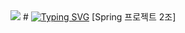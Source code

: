 <img src="https://capsule-render.vercel.app/api?type=waving&color=auto&height=280&section=header&text=Spring-project%2020potatoshop&fontSize=60" />
# 
<a href="https://git.io/typing-svg"><img src="https://readme-typing-svg.demolab.com?font=Fira+Code&weight=600&size=26&pause=1000&color=F7A033&width=435&lines=%EA%B0%90%EC%9E%90%EB%A7%88%EC%BC%93+-+%EC%A4%91%EA%B3%A0+%EA%B1%B0%EB%9E%98+%EC%82%AC%EC%9D%B4%ED%8A%B8" alt="Typing SVG" /></a>
[Spring 프로젝트 2조]

